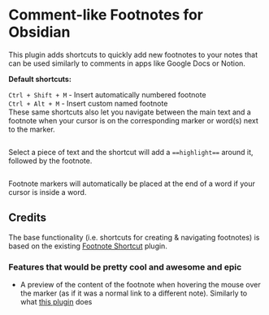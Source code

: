# Comment-like Footnotes for Obsidian

This plugin adds shortcuts to quickly add new footnotes to your notes that can be used similarly to comments in apps like Google Docs or Notion. 

**Default shortcuts:**

`Ctrl + Shift + M` - Insert automatically numbered footnote<br>
`Ctrl + Alt + M` - Insert custom named footnote<br>
These same shortcuts also let you navigate between the main text and a footnote when your cursor is on the corresponding marker or word(s) next to the marker.

![]()

Select a piece of text and the shortcut will add a `==highlight==` around it, followed by the footnote.

![]()

Footnote markers will automatically be placed at the end of a word if your cursor is inside a word.

## Credits

The base functionality (i.e. shortcuts for creating & navigating footnotes) is based on the existing [Footnote Shortcut](https://github.com/MichaBrugger/obsidian-footnotes) plugin.

### Features that would be pretty cool and awesome and epic

- A preview of the content of the footnote when hovering the mouse over the marker (as if it was a normal link to a different note). Similarly to what [this plugin](https://github.com/aidenlx/better-fn) does